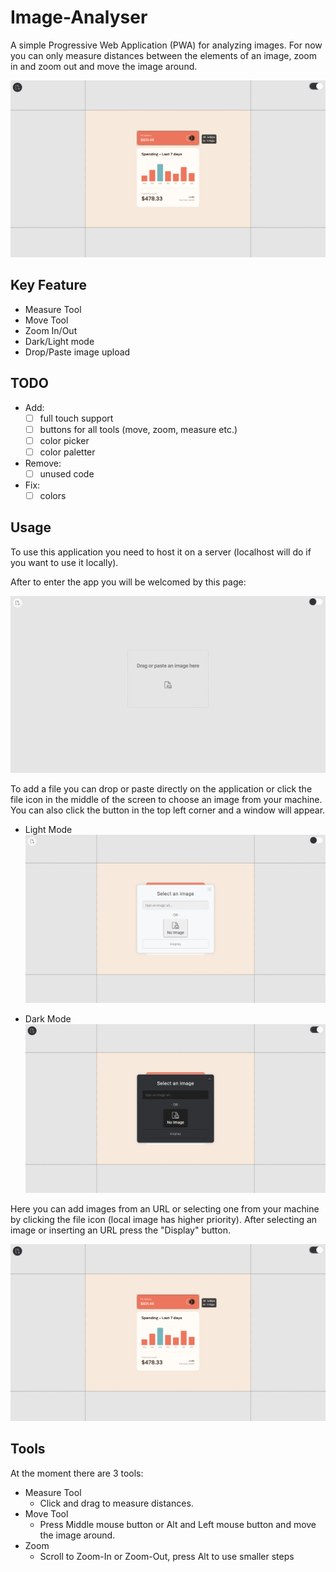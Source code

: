 # Image-Analyser
A simple Progressive Web Application (PWA) for analyzing images. For now you can only measure distances between the elements of an image, zoom in and zoom out and move the image around.

![Application Preview](/screenshots/screenshot1.png)

## Key Feature
- Measure Tool
- Move Tool
- Zoom In/Out
- Dark/Light mode
- Drop/Paste image upload

## TODO
- Add: 
  * [ ] full touch support
  * [ ] buttons for all tools (move, zoom, measure etc.)
  * [ ] color picker
  * [ ] color paletter
- Remove:
  * [ ] unused code
- Fix:
  * [ ] colors 

## Usage
To use this application you need to host it on a server (localhost will do if you want to use it locally).

After to enter the app you will be welcomed by this page:

![Application Welcome Screen](/screenshots/screenshot0.png)

To add a file you can drop or paste directly on the application or click the file icon in the middle of the screen to choose an image from your machine. You can also click the button in the top left corner  and a window will appear.

- Light Mode
![Application Light Mode](/screenshots/screenshot3.png)

- Dark Mode
![Application Dark Mode](/screenshots/screenshot2.png)

Here you can add images from an URL or selecting one from your machine by clicking the file icon (local image has higher priority). After selecting an image or inserting an URL press the "Display" button.

![Application Preview](/screenshots/screenshot1.png)

## Tools
At the moment there are 3 tools:

- Measure Tool
  * Click and drag to measure distances.
- Move Tool
  * Press Middle mouse button or Alt and Left mouse button and move the image around.
- Zoom
  * Scroll to Zoom-In or Zoom-Out, press Alt to use smaller steps

